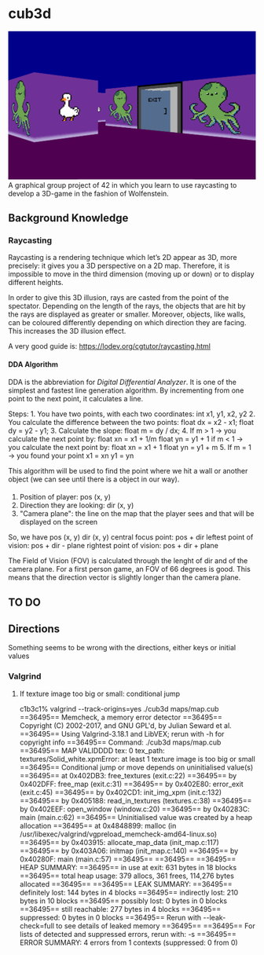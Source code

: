 # cub3d
![screenshot](textures/screen1.png)
A graphical group project of 42 in which you learn to use raycasting to develop a 3D-game in the fashion of Wolfenstein.

## Background Knowledge

### Raycasting

Raycasting is a rendering technique which let’s 2D appear as 3D, more precisely: it gives you a 3D perspective on a 2D map. Therefore, it is impossible to move in the third dimension (moving up or down) or to display different heights.

In order to give this 3D illusion, rays are casted from the point of the spectator. Depending on the length of the rays, the objects that are hit by the rays are displayed as greater or smaller. Moreover, objects, like walls, can be coloured differently depending on which direction they are facing. This increases the 3D illusion effect. 

A very good guide is: https://lodev.org/cgtutor/raycasting.html

#### DDA Algorithm

DDA is the abbreviation for *Digital Differential Analyzer*. It is one of the simplest and fastest line generation algorithm. By incrementing from one point to the next point, it calculates a line.

Steps:
	1. You have two points, with each two coordinates:
		int x1, y1, x2, y2
	2. You calculate the difference between the two points:
		float dx = x2 - x1;
		float dy = y2 - y1;
	3. Calculate the slope:
		float m = dy / dx;
	4. If m > 1 -> you calculate the next point by:
		float xn = x1 + 1/m
		float yn = y1 + 1
		if m < 1 -> you calculate the next point by:
		float xn = x1 + 1
		float yn = y1 + m
	5. If m = 1 -> you found your point
		x1 = xn
		y1 = yn

This algorithm will be used to find the point where we hit a wall or another object (we can see until there is a object in our way).

#### 

1. Position of player: pos (x, y)
2. Direction they are looking: dir (x, y)
3. "Camera plane": the line on the map that the player sees and that will be displayed on the screen

So, we have 
			pos (x, y)
			dir (x, y)
			central focus point: pos + dir
			leftest point of vision: pos + dir - plane
			rightest point of vision: pos + dir + plane

The Field of Vision (FOV) is calculated through the lenght of dir and of the camera plane. For a first person game, an FOV of 66 degrees is good. This means that the direction vector is slightly longer than the camera plane. 


## TO DO

## Directions

Something seems to be wrong with the directions, either keys or initial values

### Valgrind

1. If texture image too big or small: conditional jump

	c1b3c1% valgrind --track-origins=yes ./cub3d maps/map.cub
	==36495== Memcheck, a memory error detector
	==36495== Copyright (C) 2002-2017, and GNU GPL'd, by Julian Seward et al.
	==36495== Using Valgrind-3.18.1 and LibVEX; rerun with -h for copyright info
	==36495== Command: ./cub3d maps/map.cub
	==36495== 
	MAP VALIDDDD
	tex: 0 tex_path: textures/Solid_white.xpmError: at least 1 texture image is too big or small
	==36495== Conditional jump or move depends on uninitialised value(s)
	==36495==    at 0x402DB3: free_textures (exit.c:22)
	==36495==    by 0x402DFF: free_map (exit.c:31)
	==36495==    by 0x402E80: error_exit (exit.c:45)
	==36495==    by 0x402CD1: init_img_xpm (init.c:132)
	==36495==    by 0x405188: read_in_textures (textures.c:38)
	==36495==    by 0x402EEF: open_window (window.c:20)
	==36495==    by 0x40283C: main (main.c:62)
	==36495==  Uninitialised value was created by a heap allocation
	==36495==    at 0x4848899: malloc (in /usr/libexec/valgrind/vgpreload_memcheck-amd64-linux.so)
	==36495==    by 0x403915: allocate_map_data (init_map.c:117)
	==36495==    by 0x403A06: initmap (init_map.c:140)
	==36495==    by 0x40280F: main (main.c:57)
	==36495== 
	==36495== 
	==36495== HEAP SUMMARY:
	==36495==     in use at exit: 631 bytes in 18 blocks
	==36495==   total heap usage: 379 allocs, 361 frees, 114,276 bytes allocated
	==36495== 
	==36495== LEAK SUMMARY:
	==36495==    definitely lost: 144 bytes in 4 blocks
	==36495==    indirectly lost: 210 bytes in 10 blocks
	==36495==      possibly lost: 0 bytes in 0 blocks
	==36495==    still reachable: 277 bytes in 4 blocks
	==36495==         suppressed: 0 bytes in 0 blocks
	==36495== Rerun with --leak-check=full to see details of leaked memory
	==36495== 
	==36495== For lists of detected and suppressed errors, rerun with: -s
	==36495== ERROR SUMMARY: 4 errors from 1 contexts (suppressed: 0 from 0)


